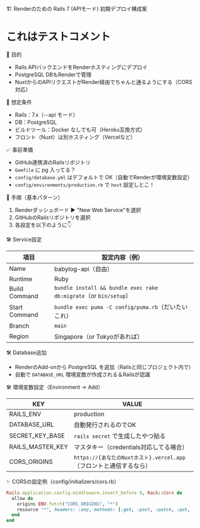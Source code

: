 🏗 Renderのための Rails 7 (APIモード) 初期デプロイ構成案

# これはテストコメント

🎯 目的

- Rails APIバックエンドをRenderホスティングにデプロイ
- PostgreSQL DBもRenderで管理
- NuxtからのAPIリクエストがRender経由でちゃんと通るようにする（CORS対応）

🎁 想定条件

- Rails：7.x（--api モード）
- DB：PostgreSQL
- ビルドツール：Docker なしでも可（Heroku互換方式）
- フロント（Nuxt）は別ホスティング（Vercelなど）

✅ 事前準備

- GitHub連携済のRailsリポジトリ
- `Gemfile` に pg 入ってる？
- `config/database.yml` はデフォルトで OK（自動でRenderが環境変数設定）
- `config/environments/production.rb` で `host` 設定しとこ！

📝 手順（基本パターン）

1. Renderダッシュボード ▶️ "New Web Service"を選択
2. GitHubのRailsリポジトリを選択
3. 各設定を以下のように👇

🛠 Service設定

| 項目               | 設定内容（例）                  |
|--------------------|-------------------------------|
| Name              | babylog-api（自由）            |
| Runtime           | Ruby                           |
| Build Command     | `bundle install && bundle exec rake db:migrate`（or `bin/setup`）|
| Start Command     | `bundle exec puma -C config/puma.rb`（だいたいこれ） |
| Branch            | `main`                         |
| Region            | Singapore（or Tokyoがあれば） |

🛠 Database追加

- RenderのAdd-onから PostgreSQL を追加（Railsと同じプロジェクト内で）
- 自動で `DATABASE_URL` 環境変数が作成される＆Railsが認識

🛠 環境変数設定（Environment → Add）

| KEY              | VALUE                                                                 |
|------------------|------------------------------------------------------------------------|
| RAILS_ENV        | production                                                             |
| DATABASE_URL     | 自動発行されるのでOK                                                  |
| SECRET_KEY_BASE  | `rails secret` で生成したやつ貼る                                     |
| RAILS_MASTER_KEY | マスタキー（credentials対応してる場合）                              |
| CORS_ORIGINS     | `https://{あなたのNuxtホスト}.vercel.app` （フロントと通信するなら） |

✨ CORSの設定例（config/initializers/cors.rb）

```rb
Rails.application.config.middleware.insert_before 0, Rack::Cors do
  allow do
    origins ENV.fetch("CORS_ORIGINS", "*")
    resource "*", headers: :any, methods: [:get, :post, :patch, :put, :delete, :options]
  end
end
